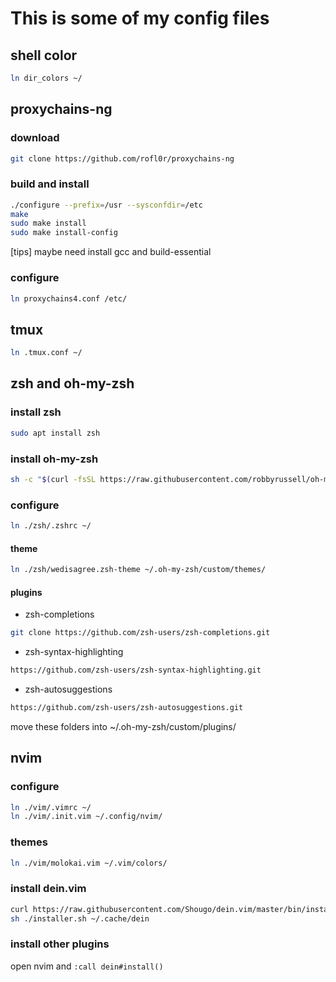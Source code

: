 # This is some of my config files

## shell color

```sh
ln dir_colors ~/
```

## proxychains-ng

### download

```sh
git clone https://github.com/rofl0r/proxychains-ng
```

### build and install

``` sh
./configure --prefix=/usr --sysconfdir=/etc
make 
sudo make install
sudo make install-config
```

[tips] maybe need install gcc and build-essential

### configure

```sh
ln proxychains4.conf /etc/
```

## tmux

```sh
ln .tmux.conf ~/
```

## zsh and oh-my-zsh

### install zsh

```sh
sudo apt install zsh
```

### install oh-my-zsh

```sh
sh -c "$(curl -fsSL https://raw.githubusercontent.com/robbyrussell/oh-my-zsh/master/tools/install.sh)"
```

### configure

```sh
ln ./zsh/.zshrc ~/
```

#### theme

```sh
ln ./zsh/wedisagree.zsh-theme ~/.oh-my-zsh/custom/themes/
```

#### plugins

- zsh-completions 
```sh
git clone https://github.com/zsh-users/zsh-completions.git
```
- zsh-syntax-highlighting
```sh
https://github.com/zsh-users/zsh-syntax-highlighting.git
```
- zsh-autosuggestions
```sh
https://github.com/zsh-users/zsh-autosuggestions.git
```

move these folders into ~/.oh-my-zsh/custom/plugins/

## nvim

### configure

```sh
ln ./vim/.vimrc ~/
ln ./vim/.init.vim ~/.config/nvim/
```

### themes

```sh
ln ./vim/molokai.vim ~/.vim/colors/
```

### install dein.vim

```sh
curl https://raw.githubusercontent.com/Shougo/dein.vim/master/bin/installer.sh > installer.sh
sh ./installer.sh ~/.cache/dein
```

### install other plugins

open nvim and `:call dein#install()`

